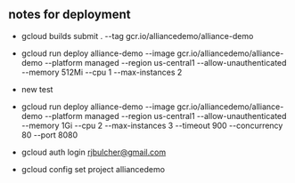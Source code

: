 ## notes for deployment
- gcloud builds submit . --tag gcr.io/alliancedemo/alliance-demo
- gcloud run deploy alliance-demo --image gcr.io/alliancedemo/alliance-demo --platform managed --region us-central1 --allow-unauthenticated --memory 512Mi --cpu 1 --max-instances 2

- new test
- gcloud run deploy alliance-demo --image gcr.io/alliancedemo/alliance-demo --platform managed --region us-central1 --allow-unauthenticated --memory 1Gi --cpu 2 --max-instances 3 --timeout 900 --concurrency 80 --port 8080

- gcloud auth login rjbulcher@gmail.com
- gcloud config set project alliancedemo